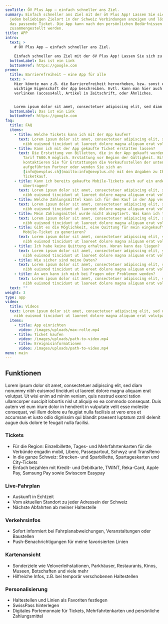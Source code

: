 ```yaml
---
seoTitle: ÖV Plus App – einfach schneller ans Ziel.
summary: Einfach schneller ans Ziel mit der öV Plus App! Lassen Sie sich zu
  jedem beliebigen Zielort in der Schweiz Verbindungen anzeigen und lösen Sie
  das passende Ticket. Die App kann nach den persönlichen Bedürfnissen
  zusammengestellt werden.
title: APP
intro:
  text: >
    # ÖV Plus App – einfach schneller ans Ziel.

    Einfach schneller ans Ziel mit der öV Plus App! Lassen Sie sich zu jedem beliebigen Zielort in der Schweiz Verbindungen anzeigen und lösen Sie das passende Ticket. Die App kann nach den persönlichen Bedürfnissen zusammengestellt werden.
  buttonLabel: Das ist ein Link
  buttonHref: https://google.com
promo:
  title: Barrierefreiheit – eine App für alle
  text: >
    Hier könnte man z.B. die Barrierefreiheit hervorheben, bzw. sonst eine
    wichtige Eigenschaft der App beschreiben. Evtl. kann man hier auch etwas
    verlinken (access4all, Artikel in Zeitschrift, oder Ähnliches.


    Lorem ipsum dolor sit amet, consectetuer adipiscing elit, sed diam nonummy nibh euismod tincidunt ut laoreet dolore magna aliquam erat volutpat. Ut wisi enim ad minim veniam, quis nostrud exerci tation ullamcorper suscipit lobortis nisl ut aliquip ex Lorem ipsum dolor sit amet, consectetuer adipiscing elit, sed diam nonummy nibh euismod tincidunt ut laoreet dolore magna aliquam erat volutpat..
  buttonLabel: Das ist ein Link
  buttonHref: https://google.com
faq:
  title: FAQ
  items:
    - title: Welche Tickets kann ich mit der App kaufen?
      text: Lorem ipsum dolor sit amet, consectetuer adipiscing elit, sed diam nonummy
        nibh euismod tincidunt ut laoreet dolore magna aliquam erat volutpat.
    - title: Kann ich mit der App gekaufte Ticket erstatten lassen?
      text: Die Erstattung von Billetten, die in der App gekauft wurden, ist gemäss
        Tarif T600.9 möglich. Erstattung vor Beginn der Gültigkeit. Bitte
        kontaktieren Sie für Erstattungen die Verkaufsstellen der unten
        aufgeführten Partner oder wenden Sie sich an
        [info@oevplus.ch](mailto:info@oevplus.ch) mit den Angaben zu Ihrem
        Ticketkauf.
    - title: Kann ich bereits gekaufte Mobile-Tickets auch auf ein anderes Smartphone
        übertragen?
      text: Lorem ipsum dolor sit amet, consectetuer adipiscing elit, sed diam nonummy
        nibh euismod tincidunt ut laoreet dolore magna aliquam erat volutpat.
    - title: Welche Zahlungsmittel kann ich für den Kauf in der App verwenden?
      text: Lorem ipsum dolor sit amet, consectetuer adipiscing elit, sed diam nonummy
        nibh euismod tincidunt ut laoreet dolore magna aliquam erat volutpat.
    - title: Mein Zahlungsmittel wurde nicht akzeptiert. Was kann ich tun?
      text: Lorem ipsum dolor sit amet, consectetuer adipiscing elit, sed diam nonummy
        nibh euismod tincidunt ut laoreet dolore magna aliquam erat volutpat.
    - title: Gibt es die Möglichkeit, eine Quittung für mein eingekauftes
        Mobile-Ticket zu generieren?
      text: Lorem ipsum dolor sit amet, consectetuer adipiscing elit, sed diam nonummy
        nibh euismod tincidunt ut laoreet dolore magna aliquam erat volutpat.
    - title: Ich habe keine Quittung erhalten. Woran kann das liegen?
      text: Lorem ipsum dolor sit amet, consectetuer adipiscing elit, sed diam nonummy
        nibh euismod tincidunt ut laoreet dolore magna aliquam erat volutpat.
    - title: Wie sicher sind meine Daten?
      text: Lorem ipsum dolor sit amet, consectetuer adipiscing elit, sed diam nonummy
        nibh euismod tincidunt ut laoreet dolore magna aliquam erat volutpat.
    - title: An wen kann ich mich bei Fragen oder Problemen wenden?
      text: Lorem ipsum dolor sit amet, consectetuer adipiscing elit, sed diam nonummy
        nibh euismod tincidunt ut laoreet dolore magna aliquam erat volutpat.
  text: ""
weight: 3
type: app
video:
  title: Videos
  text: Lorem ipsum dolor sit amet, consectetuer adipiscing elit, sed diam nonummy
    nibh euismod tincidunt ut laoreet dolore magna aliquam erat volutpat.
  items:
    - title: App einrichten
      video: /images/uploads/max-rolle.mp4
    - title: Ticket kaufen
      video: /images/uploads/path-to-video.mp4
    - title: Ereignisinformationen
      video: /images/uploads/path-to-video.mp4
menu: main
---
```


## Funktionen
Lorem ipsum dolor sit amet, consectetuer adipiscing elit, sed diam nonummy nibh euismod tincidunt ut laoreet dolore magna aliquam erat volutpat. Ut wisi enim ad minim veniam, quis nostrud exerci tation ullamcorper suscipit lobortis nisl ut aliquip ex ea commodo consequat. Duis autem vel eum iriure dolor in hendrerit in vulputate velit esse molestie consequat, vel illum dolore eu feugiat nulla facilisis at vero eros et accumsan et iusto odio dignissim qui blandit praesent luptatum zzril delenit augue duis dolore te feugait nulla facilisi.

### Tickets
- Für die Region: Einzelbillette, Tages- und Mehrfahrtenkarten für die Verbünde engadin mobil, Libero, Passepartout, Schwyz und TransReno
- In die ganze Schweiz: Strecken- und Sparbillette, Spartageskarten und City-Tickets
- Einfach bezahlen mit Kredit- und Debitkarte, TWINT, Reka-Card, Apple Pay, Samsung Pay sowie Swisscom Easypay

### Live-Fahrplan
- Auskunft in Echtzeit
- Vom aktuellen Standort zu jeder Adressein der Schweiz
- Nächste Abfahrten ab meiner Haltestelle

### Verkehrsinfos
- Sofort informiert bei Fahrplanabweichungen, Veranstaltungen oder Baustellen
- Push-Benachrichtigungen für meine favorisierten Linien

### Kartenansicht
- Sonderziele wie Veloverleihstationen, Parkhäuser, Restaurants, Kinos, Museen, Botschaften und viele mehr
- Hilfreiche Infos, z.B. bei temporär verschobenen Haltestellen

### Personalisierung
- Haltestellen und Linien als Favoriten festlegen
- SwissPass hinterlegen
- Digitales Portemonnaie für Tickets, Mehrfahrtenkarten und persönliche Zahlungsmittel
